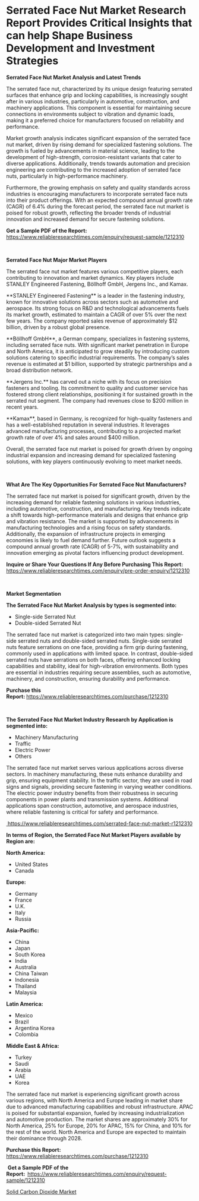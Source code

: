 <p><h1>Serrated Face Nut Market Research Report Provides Critical Insights that can help Shape Business Development and Investment Strategies</h1></p><p><strong>Serrated Face Nut Market Analysis and Latest Trends</strong></p>
<p><p>The serrated face nut, characterized by its unique design featuring serrated surfaces that enhance grip and locking capabilities, is increasingly sought after in various industries, particularly in automotive, construction, and machinery applications. This component is essential for maintaining secure connections in environments subject to vibration and dynamic loads, making it a preferred choice for manufacturers focused on reliability and performance.</p><p>Market growth analysis indicates significant expansion of the serrated face nut market, driven by rising demand for specialized fastening solutions. The growth is fueled by advancements in material science, leading to the development of high-strength, corrosion-resistant variants that cater to diverse applications. Additionally, trends towards automation and precision engineering are contributing to the increased adoption of serrated face nuts, particularly in high-performance machinery.</p><p>Furthermore, the growing emphasis on safety and quality standards across industries is encouraging manufacturers to incorporate serrated face nuts into their product offerings. With an expected compound annual growth rate (CAGR) of 6.4% during the forecast period, the serrated face nut market is poised for robust growth, reflecting the broader trends of industrial innovation and increased demand for secure fastening solutions.</p></p>
<p><strong>Get a Sample PDF of the Report:&nbsp;</strong> <a href="https://www.reliableresearchtimes.com/enquiry/request-sample/1212310?utm_campaign=3264&utm_medium=2&utm_source=Github&utm_content=ia&utm_term=24032025&utm_id=serrated-face-nut">https://www.reliableresearchtimes.com/enquiry/request-sample/1212310</a></p>
<p>&nbsp;</p>
<p><strong>Serrated Face Nut Major Market Players</strong></p>
<p><p>The serrated face nut market features various competitive players, each contributing to innovation and market dynamics. Key players include STANLEY Engineered Fastening, Böllhoff GmbH, Jergens Inc., and Kamax.</p><p>**STANLEY Engineered Fastening** is a leader in the fastening industry, known for innovative solutions across sectors such as automotive and aerospace. Its strong focus on R&D and technological advancements fuels its market growth, estimated to maintain a CAGR of over 5% over the next few years. The company reported sales revenue of approximately $12 billion, driven by a robust global presence.</p><p>**Böllhoff GmbH**, a German company, specializes in fastening systems, including serrated face nuts. With significant market penetration in Europe and North America, it is anticipated to grow steadily by introducing custom solutions catering to specific industrial requirements. The company’s sales revenue is estimated at $1 billion, supported by strategic partnerships and a broad distribution network.</p><p>**Jergens Inc.** has carved out a niche with its focus on precision fasteners and tooling. Its commitment to quality and customer service has fostered strong client relationships, positioning it for sustained growth in the serrated nut segment. The company had revenues close to $200 million in recent years.</p><p>**Kamax**, based in Germany, is recognized for high-quality fasteners and has a well-established reputation in several industries. It leverages advanced manufacturing processes, contributing to a projected market growth rate of over 4% and sales around $400 million.</p><p>Overall, the serrated face nut market is poised for growth driven by ongoing industrial expansion and increasing demand for specialized fastening solutions, with key players continuously evolving to meet market needs.</p></p>
<p>&nbsp;</p>
<p><strong>What Are The Key Opportunities For Serrated Face Nut Manufacturers?</strong></p>
<p><p>The serrated face nut market is poised for significant growth, driven by the increasing demand for reliable fastening solutions in various industries, including automotive, construction, and manufacturing. Key trends indicate a shift towards high-performance materials and designs that enhance grip and vibration resistance. The market is supported by advancements in manufacturing technologies and a rising focus on safety standards. Additionally, the expansion of infrastructure projects in emerging economies is likely to fuel demand further. Future outlook suggests a compound annual growth rate (CAGR) of 5-7%, with sustainability and innovation emerging as pivotal factors influencing product development.</p></p>
<p><strong>Inquire or Share Your Questions If Any Before Purchasing This Report:</strong> <a href="https://www.reliableresearchtimes.com/enquiry/pre-order-enquiry/1212310?utm_campaign=3264&utm_medium=2&utm_source=Github&utm_content=ia&utm_term=24032025&utm_id=serrated-face-nut">https://www.reliableresearchtimes.com/enquiry/pre-order-enquiry/1212310</a></p>
<p>&nbsp;</p>
<p><strong>Market Segmentation</strong></p>
<p><strong>The Serrated Face Nut Market Analysis by types is segmented into:</strong></p>
<p><ul><li>Single-side Serrated Nut</li><li>Double-sided Serrated Nut</li></ul></p>
<p><p>The serrated face nut market is categorized into two main types: single-side serrated nuts and double-sided serrated nuts. Single-side serrated nuts feature serrations on one face, providing a firm grip during fastening, commonly used in applications with limited space. In contrast, double-sided serrated nuts have serrations on both faces, offering enhanced locking capabilities and stability, ideal for high-vibration environments. Both types are essential in industries requiring secure assemblies, such as automotive, machinery, and construction, ensuring durability and performance.</p></p>
<p><strong>Purchase this Report:&nbsp;</strong><a href="https://www.reliableresearchtimes.com/purchase/1212310?utm_campaign=3264&utm_medium=2&utm_source=Github&utm_content=ia&utm_term=24032025&utm_id=serrated-face-nut">https://www.reliableresearchtimes.com/purchase/1212310</a></p>
<p>&nbsp;</p>
<p><strong>The Serrated Face Nut Market Industry Research by Application is segmented into:</strong></p>
<p><ul><li>Machinery Manufacturing</li><li>Traffic</li><li>Electric Power</li><li>Others</li></ul></p>
<p><p>The serrated face nut market serves various applications across diverse sectors. In machinery manufacturing, these nuts enhance durability and grip, ensuring equipment stability. In the traffic sector, they are used in road signs and signals, providing secure fastening in varying weather conditions. The electric power industry benefits from their robustness in securing components in power plants and transmission systems. Additional applications span construction, automotive, and aerospace industries, where reliable fastening is critical for safety and performance.</p></p>
<p><a href="https://www.reliableresearchtimes.com/serrated-face-nut-market-r1212310?utm_campaign=3264&utm_medium=2&utm_source=Github&utm_content=ia&utm_term=24032025&utm_id=serrated-face-nut">&nbsp;https://www.reliableresearchtimes.com/serrated-face-nut-market-r1212310</a></p>
<p><strong>In terms of Region, the Serrated Face Nut Market Players available by Region are:</strong></p>
<p>
    <p> <strong> North America: </strong>
        <ul>
            <li>United States</li>
            <li>Canada</li>
        </ul>
        </p> 
    <p> <strong> Europe: </strong>
        <ul>
            <li>Germany</li>
            <li>France</li>
            <li>U.K.</li>
            <li>Italy</li>
            <li>Russia</li>
        </ul>
        </p> 
    <p> <strong> Asia-Pacific: </strong>
        <ul>
            <li>China</li>
            <li>Japan</li>
            <li>South Korea</li>
            <li>India</li>
            <li>Australia</li>
            <li>China Taiwan</li>
            <li>Indonesia</li>
            <li>Thailand</li>
            <li>Malaysia</li>
        </ul>
        </p> 
    <p> <strong> Latin America: </strong>
        <ul>
            <li>Mexico</li>
            <li>Brazil</li>
            <li>Argentina Korea</li>
            <li>Colombia</li>
        </ul>
        </p> 
    <p> <strong> Middle East & Africa: </strong>
        <ul>
            <li>Turkey</li>
            <li>Saudi</li>
            <li>Arabia</li>
            <li>UAE</li>
            <li>Korea</li>
        </ul>
    </p>
    </p>
<p><p>The serrated face nut market is experiencing significant growth across various regions, with North America and Europe leading in market share due to advanced manufacturing capabilities and robust infrastructure. APAC is poised for substantial expansion, fueled by increasing industrialization and automotive production. The market shares are approximately 30% for North America, 25% for Europe, 20% for APAC, 15% for China, and 10% for the rest of the world. North America and Europe are expected to maintain their dominance through 2028.</p></p>
<p><strong>Purchase this Report: </strong><a href="https://www.reliableresearchtimes.com/purchase/1212310?utm_campaign=3264&utm_medium=2&utm_source=Github&utm_content=ia&utm_term=24032025&utm_id=serrated-face-nut">https://www.reliableresearchtimes.com/purchase/1212310</a></p>
<p>&nbsp;<strong>Get a Sample PDF of the Report:&nbsp;&nbsp;</strong><a href="https://www.reliableresearchtimes.com/enquiry/request-sample/1212310?utm_campaign=3264&utm_medium=2&utm_source=Github&utm_content=ia&utm_term=24032025&utm_id=serrated-face-nut">https://www.reliableresearchtimes.com/enquiry/request-sample/1212310</a></p>
<p><strong></strong></p>
<p><p><a href="https://github.com/uripeachrii/Market-Research-Report-List-1/blob/main/solid-carbon-dioxide-market.md?utm_campaign=3264&utm_medium=2&utm_source=Github&utm_content=ia&utm_term=24032025&utm_id=serrated-face-nut">Solid Carbon Dioxide Market</a></p></p>